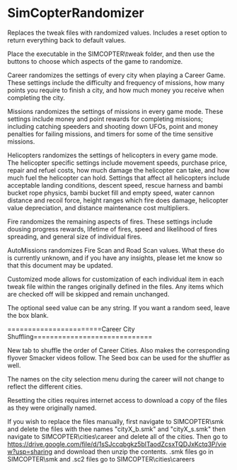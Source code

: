 # SimCopterRandomizer
Replaces the tweak files with randomized values. Includes a reset option to return everything back to default values.

Place the executable in the SIMCOPTER\tweak folder, and then use the buttons to choose which aspects of the game to randomize.

Career randomizes the settings of every city when playing a Career Game. These settings include the difficulty and frequency of missions, how many points you require to finish a city, and how much money you receive when completing the city.

Missions randomizes the settings of missions in every game mode. These settings include money and point rewards for completing missions; including catching speeders and shooting down UFOs, point and money penalties for failing missions, and timers for some of the time sensitive missions.

Helicopters randomizes the settings of helicopters in every game mode. The helicopter specific settings include movement speeds, purchase price, repair and refuel costs, how much damage the helicopter can take, and how much fuel the helicopter can hold. Settings that affect all helicopters include acceptable landing conditions, descent speed, rescue harness and bambi bucket rope physics, bambi bucket fill and empty speed, water cannon distance and recoil force, height ranges which fire does damage, helicopter value depreciation, and distance maintenance cost multipliers.

Fire randomizes the remaining aspects of fires. These settings include dousing progress rewards, lifetime of fires, speed and likelihood of fires spreading, and general size of individual fires.

AutoMissions randomizes Fire Scan and Road Scan values. What these do is currently unknown, and if you have any insights, please let me know so that this document may be updated.

Customized mode allows for customization of each individual item in each tweak file within the ranges originally defined in the files. Any items which are checked off will be skipped and remain unchanged.

The optional seed value can be any string. If you want a random seed, leave the box blank.

=======================Career City Shuffling=============================

New tab to shuffle the order of Career Cities. Also makes the corresponding flyover Smacker videos follow. The Seed box can be used for the shuffler as well.

The names on the city selection menu during the career will not change to reflect the different cities.

Resetting the cities requires internet access to download a copy of the files as they were originally named. 

If you wish to replace the files manually, first navigate to SIMCOPTER\smk and delete the files with thee names "cityX_b.smk" and "cityX_s.smk" then navigate to SIMCOPTER\cities\career and delete all of the cities. Then go to https://drive.google.com/file/d/1sSJccqbgkz5blTaodZcsxTQDJxKctq3P/view?usp=sharing and download then unzip the contents. .smk files go in SIMCOPTER\smk and .sc2 files go to SIMCOPTER\cities\careers
